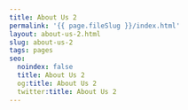 ```yaml
---
title: About Us 2
permalink: '{{ page.fileSlug }}/index.html'
layout: about-us-2.html
slug: about-us-2
tags: pages
seo:
  noindex: false
  title: About Us 2
  og:title: About Us 2
  twitter:title: About Us 2
---
```



